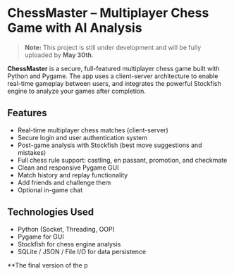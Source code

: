 # ChessMaster – Multiplayer Chess Game with AI Analysis

> **Note:** This project is still under development and will be fully uploaded by **May 30th**.

**ChessMaster** is a secure, full-featured multiplayer chess game built with Python and Pygame. The app uses a client-server architecture to enable real-time gameplay between users, and integrates the powerful Stockfish engine to analyze your games after completion.

##  Features

-  Real-time multiplayer chess matches (client-server)
-  Secure login and user authentication system
-  Post-game analysis with Stockfish (best move suggestions and mistakes)
-  Full chess rule support: castling, en passant, promotion, and checkmate
-  Clean and responsive Pygame GUI
-  Match history and replay functionality
-  Add friends and challenge them
-  Optional in-game chat

## Technologies Used

- Python (Socket, Threading, OOP)
- Pygame for GUI
- Stockfish for chess engine analysis
- SQLite / JSON / File I/O for data persistence

**The final version of the p
